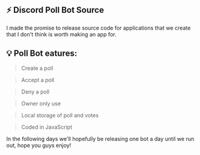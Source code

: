 ## ⚡ Discord Poll Bot Source
I made the promise to release source code for applications that we create that I don't think is worth making an app for.

## 💡 Poll Bot eatures:
> Create a poll

> Accept a poll

> Deny a poll

> Owner only use

> Local storage of poll and votes

> Coded in JavaScript

In the following days we'll hopefully be releasing one bot a day until we run out, hope you guys enjoy! 
